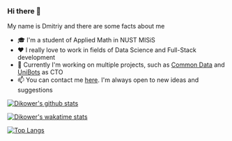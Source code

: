 ### Hi there 👋
My name is Dmitriy and there are some facts about me
- 🎓 I'm a student of Applied Math in NUST MISiS
- ❤️ I really love to work in fields of Data Science and Full-Stack development
- 🚀 Currently I'm working on multiple projects, such as [Common Data](https://github.com/tpofd/common-data-app) 
and [UniBots](https://unibots-landing.now.sh/) as CTO
- 📫 You can contact me [here](https://t.me/Dikower). I'm always open to new ideas and suggestions


[![Dikower's github stats](https://github-readme-stats.vercel.app/api?username=Dikower&show_icons=true&theme=tokyonight)](https://github.com/anuraghazra/github-readme-stats)


[![Dikower's wakatime stats](https://github-readme-stats.vercel.app/api/wakatime?username=Dikower&theme=tokyonight)](https://github.com/anuraghazra/github-readme-stats)


[![Top Langs](https://github-readme-stats.vercel.app/api/top-langs/?username=Dikower&langs_count=8&theme=tokyonight&layout=compact)](https://github.com/anuraghazra/github-readme-stats)

